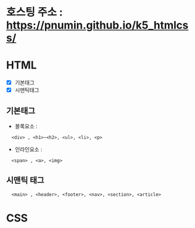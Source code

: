 # 호스팅 주소 : https://pnumin.github.io/k5_htmlcss/

# HTML
- [x] 기본태그
- [x] 시맨틱태그

## 기본태그 
+ 블록요소 :
```
  <div> , <h1>~<h2>, <ul>, <li>, <p>
```
+ 인라인요소 :
```
  <span> , <a>, <img> 
```
## 시맨틱 태그
```
  <main> , <header>, <footer>, <nav>, <section>, <article>
```
# CSS
